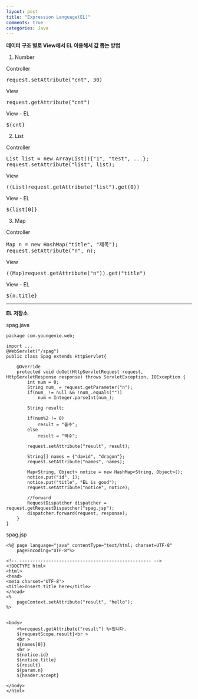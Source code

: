 ```yaml
---
layout: post
title: "Expression Language(EL)"
comments: true
categories: Java
---
```


__데이터 구조 별로 View에서 EL 이용해서 값 뽑는 방법__

1) Number

Controller
<pre>
request.setAttribute("cnt", 30)
</pre>
View
<pre>
request.getAttribute("cnt")
</pre>
View - EL
<pre>
${cnt}
</pre>

2) List

Controller
<pre>
List list = new ArrayList(){"1", "test", ...};
request.setAttribute("list", list);
</pre>
View
<pre>
((List)request.getAttribute("list").get(0))
</pre>
View - EL
<pre>
${list[0]}
</pre>

3) Map

Controller
<pre>
Map n = new HashMap("title", "제목");
request.setAttribute("n", n);
</pre>
View
<pre>
((Map)request.getAttribute("n")).get("title")
</pre>
View - EL
<pre>
${n.title}
</pre>

<hr/>

__EL 저장소__

spag.java
~~~
package com.youngenie.web;

import ...
@WebServlet("/spag")
public class Spag extends HttpServlet{

	@Override
	protected void doGet(HttpServletRequest request, HttpServletResponse response) throws ServletException, IOException {
		int num = 0;
		String num_ = request.getParameter("n");
		if(num_ != null && !num_.equals(""))
			num = Integer.parseInt(num_);

		String result;
		
		if(num%2 != 0)
		    result = "홀수";
		else
		    result = "짝수";
		
		request.setAttribute("result", result);
		
		String[] names = {"david", "dragon"};
		request.setAttribute("names", names);
		
		Map<String, Object> notice = new HashMap<String, Object>();
		notice.put("id", 1);
		notice.put("title", "EL is good");
		request.setAttribute("notice", notice);
		
		//forward
		RequestDispatcher dispatcher = request.getRequestDispatcher("spag.jsp");
		dispatcher.forward(request, response);
	}
}
~~~

spag.jsp
~~~
<%@ page language="java" contentType="text/html; charset=UTF-8"
    pageEncoding="UTF-8"%>

<!-- -------------------------------------------------- -->
<!DOCTYPE html>
<html>
<head>
<meta charset="UTF-8">
<title>Insert title here</title>
</head>
<%
	pageContext.setAttribute("result", "hello");
%>


<body>
	<%=request.getAttribute("result") %>입니다.
	${requestScope.result}<br >
	<br >
	${names[0]}
	<br >
	${notice.id}
	${notice.title}
	${result}
	${param.n}
	${header.accept}
	
</body>
</html>
~~~
